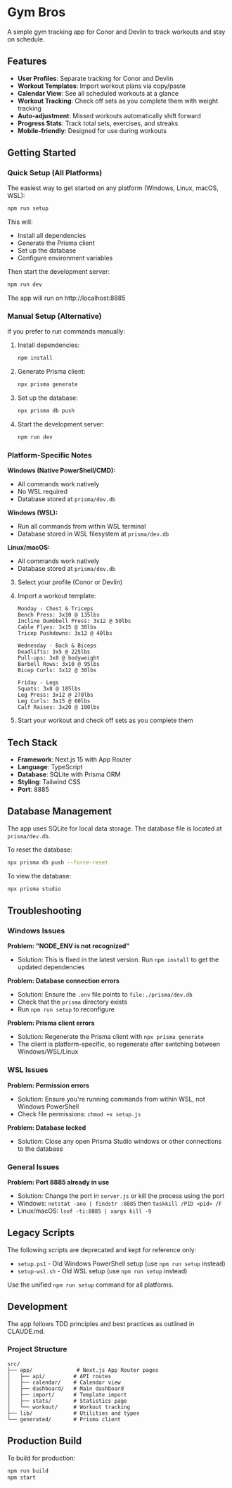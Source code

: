 # Gym Bros

A simple gym tracking app for Conor and Devlin to track workouts and stay on schedule.

## Features

- **User Profiles**: Separate tracking for Conor and Devlin
- **Workout Templates**: Import workout plans via copy/paste
- **Calendar View**: See all scheduled workouts at a glance
- **Workout Tracking**: Check off sets as you complete them with weight tracking
- **Auto-adjustment**: Missed workouts automatically shift forward
- **Progress Stats**: Track total sets, exercises, and streaks
- **Mobile-friendly**: Designed for use during workouts

## Getting Started

### Quick Setup (All Platforms)

The easiest way to get started on any platform (Windows, Linux, macOS, WSL):

```bash
npm run setup
```

This will:
- Install all dependencies
- Generate the Prisma client
- Set up the database
- Configure environment variables

Then start the development server:
```bash
npm run dev
```
The app will run on http://localhost:8885

### Manual Setup (Alternative)

If you prefer to run commands manually:

1. Install dependencies:
   ```bash
   npm install
   ```

2. Generate Prisma client:
   ```bash
   npx prisma generate
   ```

3. Set up the database:
   ```bash
   npx prisma db push
   ```

4. Start the development server:
   ```bash
   npm run dev
   ```

### Platform-Specific Notes

**Windows (Native PowerShell/CMD):**
- All commands work natively
- No WSL required
- Database stored at `prisma/dev.db`

**Windows (WSL):**
- Run all commands from within WSL terminal
- Database stored in WSL filesystem at `prisma/dev.db`

**Linux/macOS:**
- All commands work natively
- Database stored at `prisma/dev.db`

3. Select your profile (Conor or Devlin)

4. Import a workout template:
   ```
   Monday - Chest & Triceps
   Bench Press: 3x10 @ 135lbs
   Incline Dumbbell Press: 3x12 @ 50lbs
   Cable Flyes: 3x15 @ 30lbs
   Tricep Pushdowns: 3x12 @ 40lbs
   
   Wednesday - Back & Biceps
   Deadlifts: 3x5 @ 225lbs
   Pull-ups: 3x8 @ bodyweight
   Barbell Rows: 3x10 @ 95lbs
   Bicep Curls: 3x12 @ 30lbs
   
   Friday - Legs
   Squats: 3x8 @ 185lbs
   Leg Press: 3x12 @ 270lbs
   Leg Curls: 3x15 @ 60lbs
   Calf Raises: 3x20 @ 100lbs
   ```

5. Start your workout and check off sets as you complete them

## Tech Stack

- **Framework**: Next.js 15 with App Router
- **Language**: TypeScript
- **Database**: SQLite with Prisma ORM
- **Styling**: Tailwind CSS
- **Port**: 8885

## Database Management

The app uses SQLite for local data storage. The database file is located at `prisma/dev.db`.

To reset the database:
```bash
npx prisma db push --force-reset
```

To view the database:
```bash
npx prisma studio
```

## Troubleshooting

### Windows Issues

**Problem: "NODE_ENV is not recognized"**
- Solution: This is fixed in the latest version. Run `npm install` to get the updated dependencies

**Problem: Database connection errors**
- Solution: Ensure the `.env` file points to `file:./prisma/dev.db`
- Check that the `prisma` directory exists
- Run `npm run setup` to reconfigure

**Problem: Prisma client errors**
- Solution: Regenerate the Prisma client with `npx prisma generate`
- The client is platform-specific, so regenerate after switching between Windows/WSL/Linux

### WSL Issues

**Problem: Permission errors**
- Solution: Ensure you're running commands from within WSL, not Windows PowerShell
- Check file permissions: `chmod +x setup.js`

**Problem: Database locked**
- Solution: Close any open Prisma Studio windows or other connections to the database

### General Issues

**Problem: Port 8885 already in use**
- Solution: Change the port in `server.js` or kill the process using the port
- Windows: `netstat -ano | findstr :8885` then `taskkill /PID <pid> /F`
- Linux/macOS: `lsof -ti:8885 | xargs kill -9`

## Legacy Scripts

The following scripts are deprecated and kept for reference only:
- `setup.ps1` - Old Windows PowerShell setup (use `npm run setup` instead)
- `setup-wsl.sh` - Old WSL setup (use `npm run setup` instead)

Use the unified `npm run setup` command for all platforms.

## Development

The app follows TDD principles and best practices as outlined in CLAUDE.md.

### Project Structure

```
src/
├── app/              # Next.js App Router pages
│   ├── api/         # API routes
│   ├── calendar/    # Calendar view
│   ├── dashboard/   # Main dashboard
│   ├── import/      # Template import
│   ├── stats/       # Statistics page
│   └── workout/     # Workout tracking
├── lib/             # Utilities and types
└── generated/       # Prisma client
```

## Production Build

To build for production:
```bash
npm run build
npm start
```
